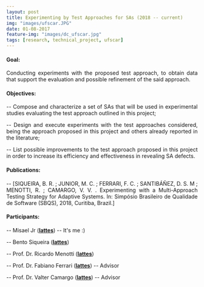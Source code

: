 ```yaml
---
layout: post
title: Experimenting by Test Approaches for SAs (2018 -- current)
img: "images/ufscar.JPG"
date: 01-08-2017
feature-img: "images/dc_ufscar.jpg"
tags: [research, technical_project, ufscar]
---
```


#### Goal: 
<p align="justify"> Conducting experiments with the proposed test approach, to obtain data that support the evaluation and possible refinement of the said approach. </p>

#### Objectives: 

  <p align="justify">  -- Compose and characterize a set of SAs that will be used in experimental studies evaluating the test approach outlined in this project; </p>

  <p align="justify">  -- Design and execute experiments with the test approaches considered, being the approach proposed in this project and others already reported in the literature; </p>
  
  <p align="justify">  -- List possible improvements to the test approach proposed in this project in order to increase its efficiency and effectiveness in revealing SA defects. </p>
  
#### Publications:

  <p align="justify"> -- [SIQUEIRA, B. R. ; JUNIOR, M. C. ; FERRARI, F. C. ; SANTIBÁÑEZ, D. S. M ; MENOTTI, R. ; CAMARGO, V. V. . Experimenting with a Multi-Approach Testing Strategy for Adaptive Systems. In: Simpósio Brasileiro de Qualidade de Software (SBQS), 2018, Curitiba, Brazil.]</p>

#### Participants:

-- Misael Jr (<b><a href="http://lattes.cnpq.br/7927035309009307">lattes</a></b>) -- It's me :)

-- Bento Siqueira (<b><a href="http://lattes.cnpq.br/3238780932820205">lattes</a></b>)

-- Prof. Dr. Ricardo Menotti (<b><a href="http://lattes.cnpq.br/2509766431540422">lattes</a></b>)

-- Prof. Dr. Fabiano Ferrari (<b><a href="http://lattes.cnpq.br/3154345471250570">lattes</a></b>) -- Advisor

-- Prof. Dr. Valter Camargo (<b><a href="http://lattes.cnpq.br/6809743774407662">lattes</a></b>) -- Advisor

